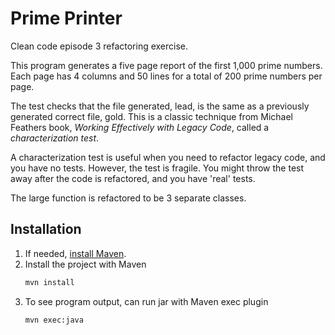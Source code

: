 # Prime Printer

Clean code episode 3 refactoring exercise.  

This program generates a five page report of the first 1,000 prime numbers. Each page has 4 columns and 50 lines for a total of 200 prime numbers per page. 

The test checks that the file generated, lead, is the same as a previously generated correct file, gold. 
This is a classic technique from Michael Feathers book, *Working Effectively with Legacy Code*, 
called a *characterization test*.  

A characterization test is useful when you need to refactor legacy code, and you have no tests. 
However, the test is fragile. You might throw the test away after the code is refactored, 
and you have 'real' tests.  

The large function is refactored to be 3 separate classes.

## Installation 
1. If needed, [install Maven](https://maven.apache.org/install.html).
2. Install the project with Maven
   ```sh
   mvn install
   ```
3. To see program output, can run jar with Maven exec plugin
   ```sh
   mvn exec:java
   ```
